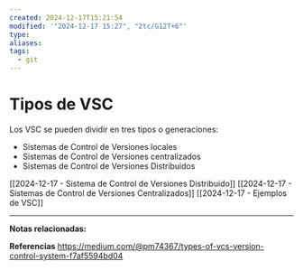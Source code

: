 ```yaml
---
created: 2024-12-17T15:21:54
modified: '"2024-12-17 15:27", "2tc/G12T+6"'
type: 
aliases: 
tags:
  - git
---
```

# Tipos de VSC

Los VSC se pueden dividir en tres tipos o generaciones:
- Sistemas de Control de Versiones locales
- Sistemas de Control de Versiones centralizados
- Sistemas de Control de Versiones Distribuidos

                
[[2024-12-17 - Sistema de Control de Versiones Distribuido]]
[[2024-12-17 - Sistemas de Control de Versiones Centralizados]]
[[2024-12-17 - Ejemplos de VSC]]

--- 
 **Notas relacionadas:**


**Referencias**
https://medium.com/@pm74367/types-of-vcs-version-control-system-f7af5594bd04